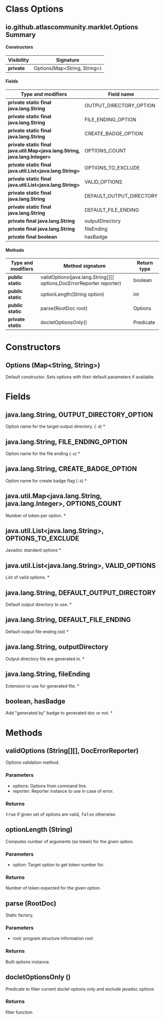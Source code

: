 Class Options
=============
io.github.atlascommunity.marklet.Options
Summary
-------
#### Constructors
| Visibility  | Signature                    |
| ----------- | ---------------------------- |
| **private** | Options(Map<String, String>) |
#### Fields
| Type and modifiers                                                          | Field name               |
| --------------------------------------------------------------------------- | ------------------------ |
| **private static final java.lang.String**                                   | OUTPUT_DIRECTORY_OPTION  |
| **private static final java.lang.String**                                   | FILE_ENDING_OPTION       |
| **private static final java.lang.String**                                   | CREATE_BADGE_OPTION      |
| **private static final java.util.Map<java.lang.String, java.lang.Integer>** | OPTIONS_COUNT            |
| **private static final java.util.List<java.lang.String>**                   | OPTIONS_TO_EXCLUDE       |
| **private static final java.util.List<java.lang.String>**                   | VALID_OPTIONS            |
| **private static final java.lang.String**                                   | DEFAULT_OUTPUT_DIRECTORY |
| **private static final java.lang.String**                                   | DEFAULT_FILE_ENDING      |
| **private final java.lang.String**                                          | outputDirectory          |
| **private final java.lang.String**                                          | fileEnding               |
| **private final boolean**                                                   | hasBadge                 |
#### Methods
| Type and modifiers | Method signature                                                     | Return type |
| ------------------ | -------------------------------------------------------------------- | ----------- |
| **public static**  | validOptions(java.lang.String[][] options,DocErrorReporter reporter) | boolean     |
| **public static**  | optionLength(String option)                                          | int         |
| **public static**  | parse(RootDoc root)                                                  | Options     |
| **private static** | docletOptionsOnly()                                                  | Predicate   |

Constructors
============
Options (Map<String, String>)
-----------------------------
Default constructor. Sets options with their default parameters if available.


Fields
======
java.lang.String, OUTPUT_DIRECTORY_OPTION
-----------------------------------------
Option name for the target output directory. (`-d`) *

java.lang.String, FILE_ENDING_OPTION
------------------------------------
Option name for the file ending (`-e`) *

java.lang.String, CREATE_BADGE_OPTION
-------------------------------------
Option name for create badge flag (`-b`) *

java.util.Map<java.lang.String, java.lang.Integer>, OPTIONS_COUNT
-----------------------------------------------------------------
Number of token per option. *

java.util.List<java.lang.String>, OPTIONS_TO_EXCLUDE
----------------------------------------------------
Javadoc standard options *

java.util.List<java.lang.String>, VALID_OPTIONS
-----------------------------------------------
List of valid options. *

java.lang.String, DEFAULT_OUTPUT_DIRECTORY
------------------------------------------
Default output directory to use. *

java.lang.String, DEFAULT_FILE_ENDING
-------------------------------------
Default output file ending (`md`) *

java.lang.String, outputDirectory
---------------------------------
Output directory file are generated in. *

java.lang.String, fileEnding
----------------------------
Extension to use for generated file. *

boolean, hasBadge
-----------------
Add "generated by" badge to generated doc or not. *


Methods
=======
validOptions (String[][], DocErrorReporter)
-------------------------------------------
Options validation method.
### Parameters
- options: Options from command line.
- reporter: Reporter instance to use in case of error.
### Returns
<tt>true</tt> if given set of options are valid, <tt>false</tt> otherwise.

optionLength (String)
---------------------
Computes number of arguments (as token) for the given option.
### Parameters
- option: Target option to get token number for.
### Returns
Number of token expected for the given option.

parse (RootDoc)
---------------
Static factory.
### Parameters
- root: program structure information root
### Returns
Built options instance.

docletOptionsOnly ()
--------------------
Predicate to filter current doclet options only and exclude javadoc options
### Returns
filter function


